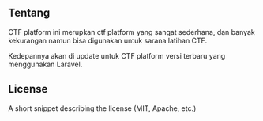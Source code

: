 ## Tentang

CTF platform ini merupkan ctf platform yang sangat sederhana, dan banyak kekurangan namun bisa digunakan untuk sarana latihan CTF.

Kedepannya akan di update untuk CTF platform versi terbaru yang menggunakan Laravel.

## License

A short snippet describing the license (MIT, Apache, etc.)
